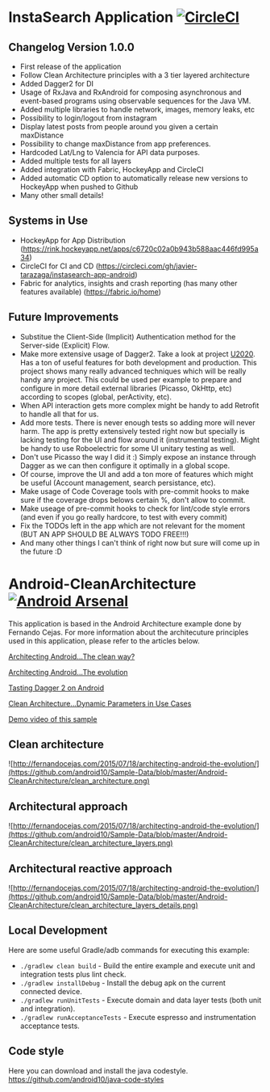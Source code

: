 InstaSearch Application [![CircleCI](https://circleci.com/gh/javier-tarazaga/instasearch-app-android.svg?style=shield)](https://circleci.com/gh/javier-tarazaga/instasearch-app-android)
=========================

Changelog Version 1.0.0
--------
* First release of the application
* Follow Clean Architecture principles with a 3 tier layered architecture
* Added Dagger2 for DI
* Usage of RxJava and RxAndroid for composing asynchronous and event-based programs using observable sequences for the Java VM.
* Added multiple libraries to handle network, images, memory leaks, etc
* Possibility to login/logout from instagram
* Display latest posts from people around you given a certain maxDistance
* Possibility to change maxDistance from app preferences.
* Hardcoded Lat/Lng to Valencia for API data purposes.
* Added multiple tests for all layers
* Added integration with Fabric, HockeyApp and CircleCI
* Added automatic CD option to automatically release new versions to HockeyApp when pushed to Github
* Many other small details!

Systems in Use
--------
* HockeyApp for App Distribution (https://rink.hockeyapp.net/apps/c6720c02a0b943b588aac446fd995a34)
* CircleCI for CI and CD (https://circleci.com/gh/javier-tarazaga/instasearch-app-android)
* Fabric for analytics, insights and crash reporting (has many other features available) (https://fabric.io/home)

Future Improvements
--------
* Substitue the Client-Side (Implicit) Authentication method for the Server-side (Explicit) Flow.
* Make more extensive usage of Dagger2. Take a look at project [U2020](https://github.com/JakeWharton/u2020). Has a ton of useful features for both development and production. This project shows many really advanced techniques which will be really handy any project. This could be used per example to prepare and configure in more detail external libraries (Picasso, OkHttp, etc) according to scopes (global, perActivity, etc). 
* When API interaction gets more complex might be handy to add Retrofit to handle all that for us. 
* Add more tests. There is never enough tests so adding more will never harm. The app is pretty extensively tested right now but specially is lacking testing for the UI and flow around it (instrumental testing). Might be handy to use Roboelectric for some UI unitary testing as well. 
* Don't use Picasso the way I did it :) Simply expose an instance through Dagger as we can then configure it optimally in a global scope. 
* Of course, improve the UI and add a ton more of features which might be useful (Account management, search persistance, etc). 
* Make usage of Code Coverage tools with pre-commit hooks to make sure if the coverage drops belows certain %, don't allow to commit. 
* Make useage of pre-commit hooks to check for lint/code style errors (and even if you go really hardcore, to test with every commit)
* Fix the TODOs left in the app which are not relevant for the moment (BUT AN APP SHOULD BE ALWAYS TODO FREE!!!) 
* And many other things I can't think of right now but sure will come up in the future :D


Android-CleanArchitecture [![Android Arsenal](https://img.shields.io/badge/Android%20Arsenal-Android--CleanArchitecture-brightgreen.svg?style=flat)](https://android-arsenal.com/details/3/909) 
=========================

This application is based in the Android Architecture example done by Fernando Cejas. For more information about the architecuture principles used in this application, please refer to the articles below.

[Architecting Android…The clean way?](http://fernandocejas.com/2014/09/03/architecting-android-the-clean-way/)

[Architecting Android…The evolution](http://fernandocejas.com/2015/07/18/architecting-android-the-evolution/)

[Tasting Dagger 2 on Android](http://fernandocejas.com/2015/04/11/tasting-dagger-2-on-android/)

[Clean Architecture…Dynamic Parameters in Use Cases](http://fernandocejas.com/2016/12/24/clean-architecture-dynamic-parameters-in-use-cases/)

[Demo video of this sample](http://youtu.be/XSjV4sG3ni0)

Clean architecture
-----------------
![http://fernandocejas.com/2015/07/18/architecting-android-the-evolution/](https://github.com/android10/Sample-Data/blob/master/Android-CleanArchitecture/clean_architecture.png)

Architectural approach
-----------------
![http://fernandocejas.com/2015/07/18/architecting-android-the-evolution/](https://github.com/android10/Sample-Data/blob/master/Android-CleanArchitecture/clean_architecture_layers.png)

Architectural reactive approach
-----------------
![http://fernandocejas.com/2015/07/18/architecting-android-the-evolution/](https://github.com/android10/Sample-Data/blob/master/Android-CleanArchitecture/clean_architecture_layers_details.png)

Local Development
-----------------

Here are some useful Gradle/adb commands for executing this example:

 * `./gradlew clean build` - Build the entire example and execute unit and integration tests plus lint check.
 * `./gradlew installDebug` - Install the debug apk on the current connected device.
 * `./gradlew runUnitTests` - Execute domain and data layer tests (both unit and integration).
 * `./gradlew runAcceptanceTests` - Execute espresso and instrumentation acceptance tests.
 
Code style
-----------

Here you can download and install the java codestyle.
https://github.com/android10/java-code-styles
